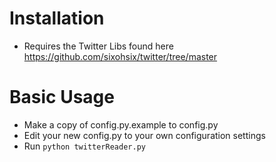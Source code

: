 # Installation
* Requires the Twitter Libs found here
  https://github.com/sixohsix/twitter/tree/master

# Basic Usage
* Make a copy of config.py.example to config.py
* Edit your new config.py to your own configuration settings
* Run `python twitterReader.py`
